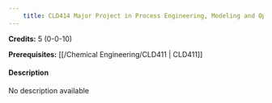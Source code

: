 ```yaml
---
    title: CLD414 Major Project in Process Engineering, Modeling and Optimization
---
```

**Credits:** 5 (0-0-10)



**Prerequisites:** [[/Chemical Engineering/CLD411 | CLD411]]

#### Description 
No description available